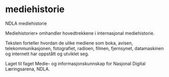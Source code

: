# mediehistorie
NDLA mediehistorie

Mediehistorier» omhandler hovedtrekkene i internasjonal mediehistorie. 

Teksten forteller hvordan de ulike mediene som boka, avisen, telekommunikasjonen, fotografiet, radioen, filmen, fjernsynet, datamaskinen og internett har oppstått og utviklet seg. 

Laget til faget Medie- og informasjonskunnskap for Nasjonal Digital Læringsarena, NDLA.